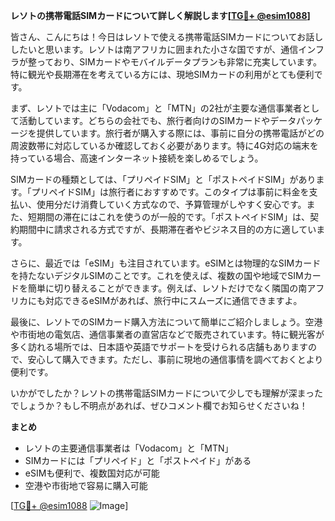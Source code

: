 **レソトの携帯電話SIMカードについて詳しく解説します[[TG💪+ @esim1088](https://t.me/s/esim1088)]**

皆さん、こんにちは！今日はレソトで使える携帯電話SIMカードについてお話ししたいと思います。レソトは南アフリカに囲まれた小さな国ですが、通信インフラが整っており、SIMカードやモバイルデータプランも非常に充実しています。特に観光や長期滞在を考えている方には、現地SIMカードの利用がとても便利です。

まず、レソトでは主に「Vodacom」と「MTN」の2社が主要な通信事業者として活動しています。どちらの会社でも、旅行者向けのSIMカードやデータパッケージを提供しています。旅行者が購入する際には、事前に自分の携帯電話がどの周波数帯に対応しているか確認しておく必要があります。特に4G対応の端末を持っている場合、高速インターネット接続を楽しめるでしょう。

SIMカードの種類としては、「プリペイドSIM」と「ポストペイドSIM」があります。「プリペイドSIM」は旅行者におすすめです。このタイプは事前に料金を支払い、使用分だけ消費していく方式なので、予算管理がしやすく安心です。また、短期間の滞在にはこれを使うのが一般的です。「ポストペイドSIM」は、契約期間中に請求される方式ですが、長期滞在者やビジネス目的の方に適しています。

さらに、最近では「eSIM」も注目されています。eSIMとは物理的なSIMカードを持たないデジタルSIMのことです。これを使えば、複数の国や地域でSIMカードを簡単に切り替えることができます。例えば、レソトだけでなく隣国の南アフリカにも対応できるeSIMがあれば、旅行中にスムーズに通信できますよ。

最後に、レソトでのSIMカード購入方法について簡単にご紹介しましょう。空港や市街地の電気店、通信事業者の直営店などで販売されています。特に観光客が多く訪れる場所では、日本語や英語でサポートを受けられる店舗もありますので、安心して購入できます。ただし、事前に現地の通信事情を調べておくとより便利です。

いかがでしたか？レソトの携帯電話SIMカードについて少しでも理解が深まったでしょうか？もし不明点があれば、ぜひコメント欄でお知らせくださいね！

**まとめ**
- レソトの主要通信事業者は「Vodacom」と「MTN」
- SIMカードには「プリペイド」と「ポストペイド」がある
- eSIMも便利で、複数国対応が可能
- 空港や市街地で容易に購入可能

[[TG💪+ @esim1088](https://t.me/s/esim1088) ![Image](https://i.postimg.cc/Y0z9fWf4/image.png)]